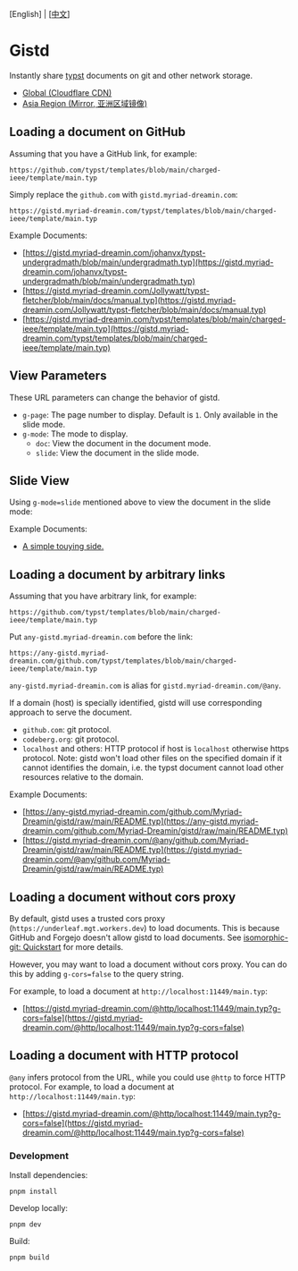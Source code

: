 <!-- This file is generated by `typlite README.typ` -->
\[English\] | \[[中文](./docs/README.zh-CN.typ)\]
# Gistd

Instantly share [typst](https://typst.app) documents on git and other network storage.

- [Global (Cloudflare CDN)](https://gistd.myriad-dreamin.com)
- [Asia Region (Mirror, 亚洲区域镜像)](https://gistd-cn.myriad-dreamin.com)

## Loading a document on GitHub

Assuming that you have a GitHub link, for example:

```
https://github.com/typst/templates/blob/main/charged-ieee/template/main.typ
```

Simply replace the `github.com` with `gistd.myriad-dreamin.com`:

```
https://gistd.myriad-dreamin.com/typst/templates/blob/main/charged-ieee/template/main.typ
```

Example Documents:

- [https://gistd.myriad-dreamin.com/johanvx/typst-undergradmath/blob/main/undergradmath.typ](https://gistd.myriad-dreamin.com/johanvx/typst-undergradmath/blob/main/undergradmath.typ)
- [https://gistd.myriad-dreamin.com/Jollywatt/typst-fletcher/blob/main/docs/manual.typ](https://gistd.myriad-dreamin.com/Jollywatt/typst-fletcher/blob/main/docs/manual.typ)
- [https://gistd.myriad-dreamin.com/typst/templates/blob/main/charged-ieee/template/main.typ](https://gistd.myriad-dreamin.com/typst/templates/blob/main/charged-ieee/template/main.typ)

## View Parameters

These URL parameters can change the behavior of gistd.

- `g-page`: The page number to display. Default is `1`. Only available in the slide mode.
- `g-mode`: The mode to display.
  - `doc`: View the document in the document mode.
  - `slide`: View the document in the slide mode.

## Slide View

Using `g-mode=slide` mentioned above to view the document in the slide mode:

Example Documents:

- [A simple touying side.](https://gistd.myriad-dreamin.com/touying-typ/touying/blob/main/examples/simple.typ?g-mode=slide)

## Loading a document by arbitrary links

Assuming that you have arbitrary link, for example:

```
https://github.com/typst/templates/blob/main/charged-ieee/template/main.typ
```

Put `any-gistd.myriad-dreamin.com` before the link:

```
https://any-gistd.myriad-dreamin.com/github.com/typst/templates/blob/main/charged-ieee/template/main.typ
```

`any-gistd.myriad-dreamin.com` is alias for `gistd.myriad-dreamin.com/@any`.

If a domain (host) is specially identified, gistd will use corresponding approach to serve the document.

- `github.com`: git protocol.
- `codeberg.org`: git protocol.
- `localhost` and others: HTTP protocol if host is `localhost` otherwise https protocol. Note: gistd won't load other files on the specified domain if it cannot identifies the domain, i.e. the typst document cannot load other resources relative to the domain.

Example Documents:

- [https://any-gistd.myriad-dreamin.com/github.com/Myriad-Dreamin/gistd/raw/main/README.typ](https://any-gistd.myriad-dreamin.com/github.com/Myriad-Dreamin/gistd/raw/main/README.typ)
- [https://gistd.myriad-dreamin.com/@any/github.com/Myriad-Dreamin/gistd/raw/main/README.typ](https://gistd.myriad-dreamin.com/@any/github.com/Myriad-Dreamin/gistd/raw/main/README.typ)

## Loading a document without cors proxy

By default, gistd uses a trusted cors proxy (`https://underleaf.mgt.workers.dev`) to load documents. This is because GitHub and Forgejo doesn't allow gistd to load documents. See [isomorphic-git: Quickstart](https://isomorphic-git.org/docs/en/quickstart) for more details.

However, you may want to load a document without cors proxy. You can do this by adding `g-cors=false` to the query string.

For example, to load a document at `http://localhost:11449/main.typ`:

- [https://gistd.myriad-dreamin.com/@http/localhost:11449/main.typ?g-cors=false](https://gistd.myriad-dreamin.com/@http/localhost:11449/main.typ?g-cors=false)

## Loading a document with HTTP protocol

`@any` infers protocol from the URL, while you could use `@http` to force HTTP protocol. For example, to load a document at `http://localhost:11449/main.typ`:

- [https://gistd.myriad-dreamin.com/@http/localhost:11449/main.typ?g-cors=false](https://gistd.myriad-dreamin.com/@http/localhost:11449/main.typ?g-cors=false)

### Development

Install dependencies:

```
pnpm install
```

Develop locally:

```
pnpm dev
```

Build:

```
pnpm build
```
